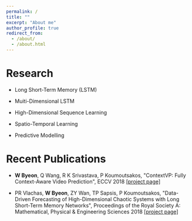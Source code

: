 ```yaml
---
permalink: /
title: ""
excerpt: "About me"
author_profile: true
redirect_from: 
  - /about/
  - /about.html
---
```


Research
======
* Long Short-Term Memory (LSTM)

* Muiti-Dimensional LSTM

* High-Dimensional Sequence Learning

* Spatio-Temporal Learning

* Predictive Modelling

<!-- NVIDIA Research is hiring interns and full-time  -->
<!-- News
======
 * Sep. 2018, ECCV oral presentation [project page](https://wonmin-byeon.github.io/publication/2018-eccv)  -->

Recent Publications
======
* <b>W Byeon</b>, Q Wang, R K Srivastava, P Koumoutsakos, "ContextVP: Fully Context-Aware Video Prediction", ECCV 2018 [[project page]](https://wonmin-byeon.github.io/publication/2018-eccv)

* PR Vlachas, <b>W Byeon</b>, ZY Wan, TP Sapsis, P Koumoutsakos, "Data-Driven Forecasting of High-Dimensional Chaotic Systems with Long Short-Term Memory Networks", Proceedings of the Royal Society A: Mathematical, Physical & Engineering Sciences 2018 [[project page]](https://wonmin-byeon.github.io/publication/2018-05-01-Chaotic-lstm)
